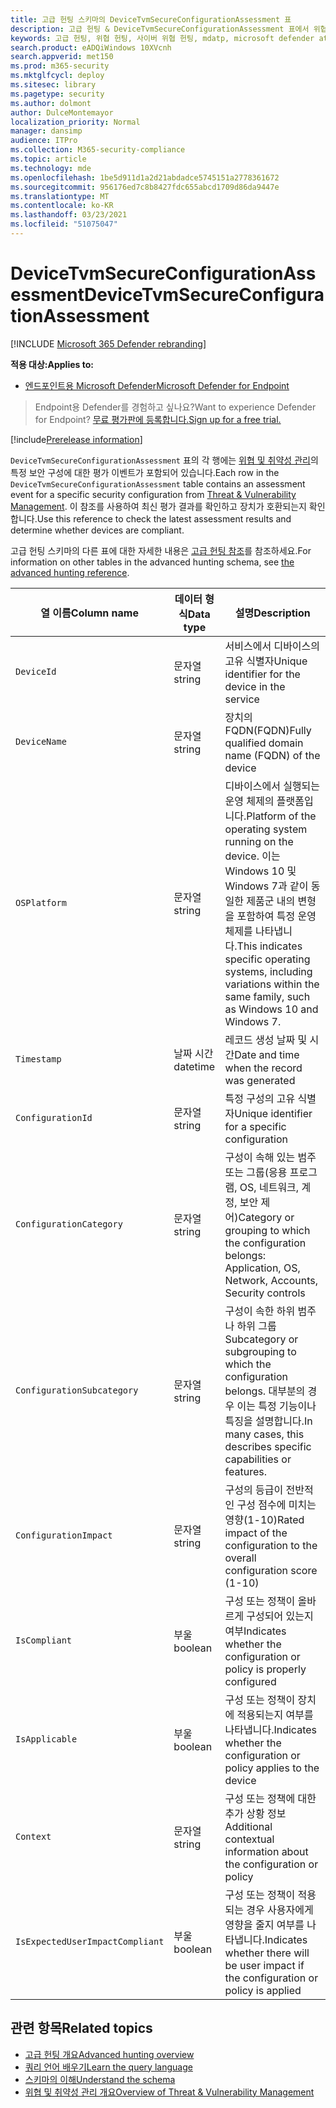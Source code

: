 ```yaml
---
title: 고급 헌팅 스키마의 DeviceTvmSecureConfigurationAssessment 표
description: 고급 헌팅 & DeviceTvmSecureConfigurationAssessment 표에서 위협 및 취약성 관리 보안 평가 이벤트에 대해 자세히 알아보습니다. 이러한 이벤트는 장치 정보와 보안 구성 세부 정보, 영향 및 규정 준수 정보를 제공합니다.
keywords: 고급 헌팅, 위협 헌팅, 사이버 위협 헌팅, mdatp, microsoft defender atp, wdatp 검색, 쿼리, 원격 분석, schema 참조, kusto, 표, 열, 데이터 형식, 설명, 위협 & 취약성 관리, TVM, 장치 관리, 보안 구성, DeviceTvmSecureConfigurationAssessment
search.product: eADQiWindows 10XVcnh
search.appverid: met150
ms.prod: m365-security
ms.mktglfcycl: deploy
ms.sitesec: library
ms.pagetype: security
ms.author: dolmont
author: DulceMontemayor
localization_priority: Normal
manager: dansimp
audience: ITPro
ms.collection: M365-security-compliance
ms.topic: article
ms.technology: mde
ms.openlocfilehash: 1be5d911d1a2d21abdadce5745151a2778361672
ms.sourcegitcommit: 956176ed7c8b8427fdc655abcd1709d86da9447e
ms.translationtype: MT
ms.contentlocale: ko-KR
ms.lasthandoff: 03/23/2021
ms.locfileid: "51075047"
---
```

# <a name="devicetvmsecureconfigurationassessment"></a><span data-ttu-id="3d464-105">DeviceTvmSecureConfigurationAssessment</span><span class="sxs-lookup"><span data-stu-id="3d464-105">DeviceTvmSecureConfigurationAssessment</span></span> 

[!INCLUDE [Microsoft 365 Defender rebranding](../../includes/microsoft-defender.md)]

<span data-ttu-id="3d464-106">**적용 대상:**</span><span class="sxs-lookup"><span data-stu-id="3d464-106">**Applies to:**</span></span>
- [<span data-ttu-id="3d464-107">엔드포인트용 Microsoft Defender</span><span class="sxs-lookup"><span data-stu-id="3d464-107">Microsoft Defender for Endpoint</span></span>](https://go.microsoft.com/fwlink/p/?linkid=2154037)



><span data-ttu-id="3d464-108">Endpoint용 Defender를 경험하고 싶나요?</span><span class="sxs-lookup"><span data-stu-id="3d464-108">Want to experience Defender for Endpoint?</span></span> [<span data-ttu-id="3d464-109">무료 평가판에 등록합니다.</span><span class="sxs-lookup"><span data-stu-id="3d464-109">Sign up for a free trial.</span></span>](https://www.microsoft.com/WindowsForBusiness/windows-atp?ocid=docs-wdatp-advancedhuntingref-abovefoldlink)

[!include[Prerelease information](../../includes/prerelease.md)]

<span data-ttu-id="3d464-110">`DeviceTvmSecureConfigurationAssessment` 표의 각 행에는 [위협 및 취약성 관리](next-gen-threat-and-vuln-mgt.md)의 특정 보안 구성에 대한 평가 이벤트가 포함되어 있습니다.</span><span class="sxs-lookup"><span data-stu-id="3d464-110">Each row in the `DeviceTvmSecureConfigurationAssessment` table contains an assessment event for a specific security configuration from [Threat & Vulnerability Management](next-gen-threat-and-vuln-mgt.md).</span></span> <span data-ttu-id="3d464-111">이 참조를 사용하여 최신 평가 결과를 확인하고 장치가 호환되는지 확인합니다.</span><span class="sxs-lookup"><span data-stu-id="3d464-111">Use this reference to check the latest assessment results and determine whether devices are compliant.</span></span>

<span data-ttu-id="3d464-112">고급 헌팅 스키마의 다른 표에 대한 자세한 내용은 [고급 헌팅 참조](/windows/security/threat-protection/microsoft-defender-atp/advanced-hunting-schema-reference)를 참조하세요.</span><span class="sxs-lookup"><span data-stu-id="3d464-112">For information on other tables in the advanced hunting schema, see [the advanced hunting reference](/windows/security/threat-protection/microsoft-defender-atp/advanced-hunting-schema-reference).</span></span>

| <span data-ttu-id="3d464-113">열 이름</span><span class="sxs-lookup"><span data-stu-id="3d464-113">Column name</span></span> | <span data-ttu-id="3d464-114">데이터 형식</span><span class="sxs-lookup"><span data-stu-id="3d464-114">Data type</span></span> | <span data-ttu-id="3d464-115">설명</span><span class="sxs-lookup"><span data-stu-id="3d464-115">Description</span></span> |
|-------------|-----------|-------------|
| `DeviceId` | <span data-ttu-id="3d464-116">문자열</span><span class="sxs-lookup"><span data-stu-id="3d464-116">string</span></span> | <span data-ttu-id="3d464-117">서비스에서 디바이스의 고유 식별자</span><span class="sxs-lookup"><span data-stu-id="3d464-117">Unique identifier for the device in the service</span></span> |
| `DeviceName` | <span data-ttu-id="3d464-118">문자열</span><span class="sxs-lookup"><span data-stu-id="3d464-118">string</span></span> | <span data-ttu-id="3d464-119">장치의 FQDN(FQDN)</span><span class="sxs-lookup"><span data-stu-id="3d464-119">Fully qualified domain name (FQDN) of the device</span></span> |
| `OSPlatform` | <span data-ttu-id="3d464-120">문자열</span><span class="sxs-lookup"><span data-stu-id="3d464-120">string</span></span> | <span data-ttu-id="3d464-121">디바이스에서 실행되는 운영 체제의 플랫폼입니다.</span><span class="sxs-lookup"><span data-stu-id="3d464-121">Platform of the operating system running on the device.</span></span> <span data-ttu-id="3d464-122">이는 Windows 10 및 Windows 7과 같이 동일한 제품군 내의 변형을 포함하여 특정 운영 체제를 나타냅니다.</span><span class="sxs-lookup"><span data-stu-id="3d464-122">This indicates specific operating systems, including variations within the same family, such as Windows 10 and Windows 7.</span></span>|
| `Timestamp` | <span data-ttu-id="3d464-123">날짜 시간</span><span class="sxs-lookup"><span data-stu-id="3d464-123">datetime</span></span> |<span data-ttu-id="3d464-124">레코드 생성 날짜 및 시간</span><span class="sxs-lookup"><span data-stu-id="3d464-124">Date and time when the record was generated</span></span> |
| `ConfigurationId` | <span data-ttu-id="3d464-125">문자열</span><span class="sxs-lookup"><span data-stu-id="3d464-125">string</span></span> | <span data-ttu-id="3d464-126">특정 구성의 고유 식별자</span><span class="sxs-lookup"><span data-stu-id="3d464-126">Unique identifier for a specific configuration</span></span> |
| `ConfigurationCategory` | <span data-ttu-id="3d464-127">문자열</span><span class="sxs-lookup"><span data-stu-id="3d464-127">string</span></span> | <span data-ttu-id="3d464-128">구성이 속해 있는 범주 또는 그룹(응용 프로그램, OS, 네트워크, 계정, 보안 제어)</span><span class="sxs-lookup"><span data-stu-id="3d464-128">Category or grouping to which the configuration belongs: Application, OS, Network, Accounts, Security controls</span></span> |
| `ConfigurationSubcategory` | <span data-ttu-id="3d464-129">문자열</span><span class="sxs-lookup"><span data-stu-id="3d464-129">string</span></span> |<span data-ttu-id="3d464-130">구성이 속한 하위 범주나 하위 그룹</span><span class="sxs-lookup"><span data-stu-id="3d464-130">Subcategory or subgrouping to which the configuration belongs.</span></span> <span data-ttu-id="3d464-131">대부분의 경우 이는 특정 기능이나 특징을 설명합니다.</span><span class="sxs-lookup"><span data-stu-id="3d464-131">In many cases, this describes specific capabilities or features.</span></span> |
| `ConfigurationImpact` | <span data-ttu-id="3d464-132">문자열</span><span class="sxs-lookup"><span data-stu-id="3d464-132">string</span></span> | <span data-ttu-id="3d464-133">구성의 등급이 전반적인 구성 점수에 미치는 영향(1-10)</span><span class="sxs-lookup"><span data-stu-id="3d464-133">Rated impact of the configuration to the overall configuration score (1-10)</span></span> |
| `IsCompliant` | <span data-ttu-id="3d464-134">부울</span><span class="sxs-lookup"><span data-stu-id="3d464-134">boolean</span></span> | <span data-ttu-id="3d464-135">구성 또는 정책이 올바르게 구성되어 있는지 여부</span><span class="sxs-lookup"><span data-stu-id="3d464-135">Indicates whether the configuration or policy is properly configured</span></span> |
| `IsApplicable` | <span data-ttu-id="3d464-136">부울</span><span class="sxs-lookup"><span data-stu-id="3d464-136">boolean</span></span> | <span data-ttu-id="3d464-137">구성 또는 정책이 장치에 적용되는지 여부를 나타냅니다.</span><span class="sxs-lookup"><span data-stu-id="3d464-137">Indicates whether the configuration or policy applies to the device</span></span> |
| `Context` | <span data-ttu-id="3d464-138">문자열</span><span class="sxs-lookup"><span data-stu-id="3d464-138">string</span></span> | <span data-ttu-id="3d464-139">구성 또는 정책에 대한 추가 상황 정보</span><span class="sxs-lookup"><span data-stu-id="3d464-139">Additional contextual information about the configuration or policy</span></span> |
| `IsExpectedUserImpactCompliant` | <span data-ttu-id="3d464-140">부울</span><span class="sxs-lookup"><span data-stu-id="3d464-140">boolean</span></span> | <span data-ttu-id="3d464-141">구성 또는 정책이 적용되는 경우 사용자에게 영향을 줄지 여부를 나타냅니다.</span><span class="sxs-lookup"><span data-stu-id="3d464-141">Indicates whether there will be user impact if the configuration or policy is applied</span></span> |

## <a name="related-topics"></a><span data-ttu-id="3d464-142">관련 항목</span><span class="sxs-lookup"><span data-stu-id="3d464-142">Related topics</span></span>

- [<span data-ttu-id="3d464-143">고급 헌팅 개요</span><span class="sxs-lookup"><span data-stu-id="3d464-143">Advanced hunting overview</span></span>](advanced-hunting-overview.md)
- [<span data-ttu-id="3d464-144">쿼리 언어 배우기</span><span class="sxs-lookup"><span data-stu-id="3d464-144">Learn the query language</span></span>](advanced-hunting-query-language.md)
- [<span data-ttu-id="3d464-145">스키마의 이해</span><span class="sxs-lookup"><span data-stu-id="3d464-145">Understand the schema</span></span>](advanced-hunting-schema-reference.md)
- [<span data-ttu-id="3d464-146">위협 및 취약성 관리 개요</span><span class="sxs-lookup"><span data-stu-id="3d464-146">Overview of Threat & Vulnerability Management</span></span>](next-gen-threat-and-vuln-mgt.md)